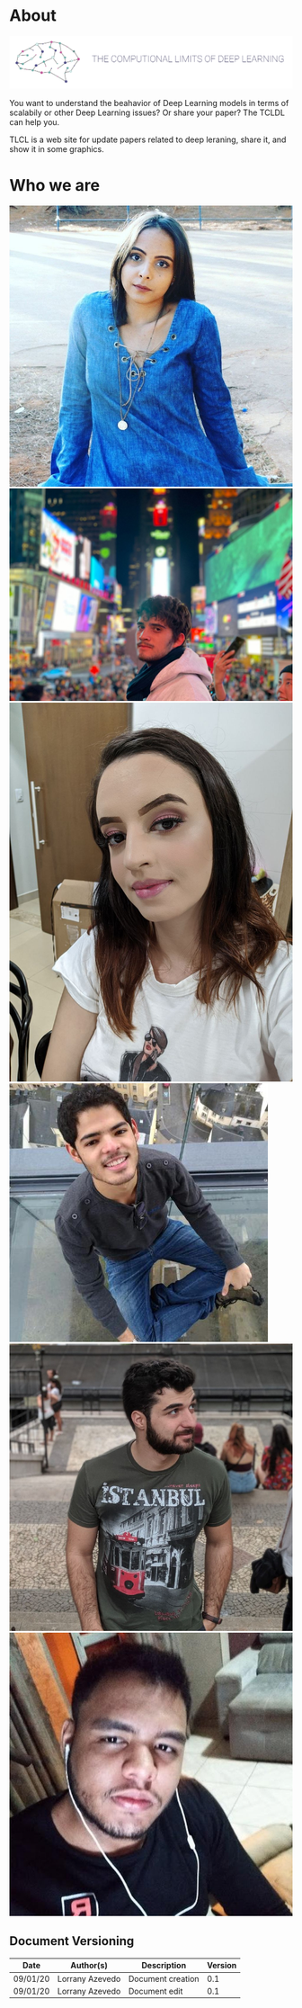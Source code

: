 # About

![Logo](./images/logoWithName.png)


You want to understand the beahavior of Deep Learning models in terms of scalabily or other Deep Learning issues? Or share your paper? The TCLDL can help you. 

TLCL is a web site for update papers related to deep leraning, share it, and show it in some graphics.

# Who we are

<div class="pictures">
<a href="https://github.com/lorryaze">
  <div class="photo-border">
    <img class="photo" src="assets/img/lorrany.jpg" alt="member">
  </div>
</a>
<a href="https://github.com/gabrielfilipe7unb">
  <div class="photo-border">
    <img class="photo" src="assets/img/gabriel.jpg" alt="Gabriel">
  </div>
</a>
<a href="https://github.com/Mikhaelle">
  <div class="photo-border">
    <img class="photo" src="assets/img/mikhaa.jpg" alt="Mikha">
  </div>
</a>
<a href="https://github.com/VitorMeirelesOliveira">
  <div class="photo-border">
    <img class="photo" src="assets/img/vitor.jpg" alt="Vitor">
  </div>
</a>
<a href="https://github.com/gdeusdara">
  <div class="photo-border">
    <img class="photo" src="assets/img/guilherme.jpg" alt="Guilherme">
  </div>
</a>
<a href="https://github.com/ygortgaleno">
  <div class="photo-border">
    <img class="photo" src="assets/img/ygor.jpg" alt="Ygor">
  </div>
</a>
</div>

## Document Versioning

| Date | Author(s) | Description | Version |
|------|-------|-----------|--------|
| 09/01/20| Lorrany Azevedo | Document creation | 0.1 |
| 09/01/20| Lorrany Azevedo | Document edit | 0.1 |

